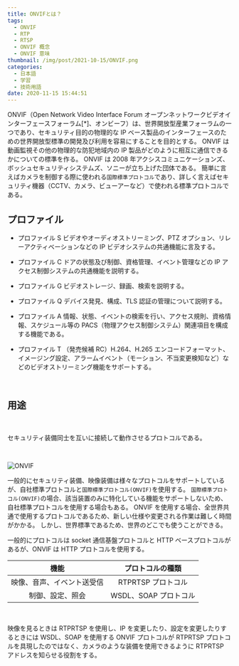 ```yaml
---
title: ONVIFとは？
tags:
  - ONVIF
  - RTP
  - RTSP
  - ONVIF 概念
  - ONVIF 意味
thumbnail: /img/post/2021-10-15/ONVIF.png
categories:
  - 日本語
  - 学習
  - 技術用語
date: 2020-11-15 15:44:51
---
```


ONVIF（Open Network Video Interface Forum オープンネットワークビデオインターフェースフォーラム[*]、オンビーフ）は、世界開放型産業フォーラムの一つであり、セキュリティ目的の物理的な IP ベース製品のインターフェースのための世界開放型標準の開発及び利用を容易にすることを目的とする。 ONVIF は動画監視その他の物理的な防犯地域内の IP 製品がどのように相互に通信できるかについての標準を作る。 ONVIF は 2008 年アクシスコミュニケーションズ、ボッシュセキュリティシステムズ、ソニーが立ち上げた団体である。
簡単に言えばカメラを制御する際に使われる`国際標準プロトコル`であり、詳しく言えばセキュリティ機器（CCTV、カメラ、ビューアーなど）で使われる標準プロトコルである。

## プロファイル

- プロファイル S
  ビデオやオーディオストリーミング、PTZ オプション、リレーアクティベーションなどの IP ビデオシステムの共通機能に言及する。

- プロファイル C
  ドアの状態及び制御、資格管理、イベント管理などの IP アクセス制御システムの共通機能を説明する。

- プロファイル G
  ビデオストレージ、録画、検索を説明する。

- プロファイル Q
  デバイス発見、構成、TLS 認証の管理について説明する。

- プロファイル A
  情報、状態、イベントの検索を行い、アクセス規則、資格情報、スケジュール等の PACS（物理アクセス制御システム）関連項目を構成する機能である。

- プロファイル T
  （発売候補 RC）H.264、H.265 エンコードフォーマット、イメージング設定、アラームイベント（モーション、不当変更検知など）などのビデオストリーミング機能をサポートする。

<br>

## 用途

<br>

セキュリティ装備同士を互いに接続して動作させるプロトコルである。

<br>

![ONVIF](/img/post/2021-10-15/ONVIF.png)

一般的にセキュリティ装備、映像装備は様々なプロトコルをサポートしているが、自社標準プロトコルと`国際標準プロトコル(ONVIF)`を使用する。
`国際標準プロトコル(ONVIF)`の場合、該当装置のみに特化している機能をサポートしないため、自社標準プロトコルを使用する場合もある。
ONVIF を使用する場合、全世界共通で使用するプロトコルであるため、新しい仕様や変更される作業は難しく時間がかかる。 しかし、世界標準であるため、世界のどこでも使うことができる。

一般的にプロトコルは socket 通信基盤プロトコルと HTTP ベースプロトコルがあるが、ONVIF は HTTP プロトコルを使用する。

|            機能            |   プロトコルの種類    |
| :------------------------: | :-------------------: |
| 映像、音声、イベント送受信 |  RTPRTSP プロトコル   |
|      制御、設定、照会      | WSDL、SOAP プロトコル |

<br>

映像を見るときは RTPRTSP を使用し、IP を変更したり、設定を変更したりするときには WSDL、SOAP を使用する
ONVIF プロトコルが RTPRTSP プロトコルを具現したのではなく、カメラのような装備を使用できるように RTPRTSP アドレスを知らせる役割をする。
